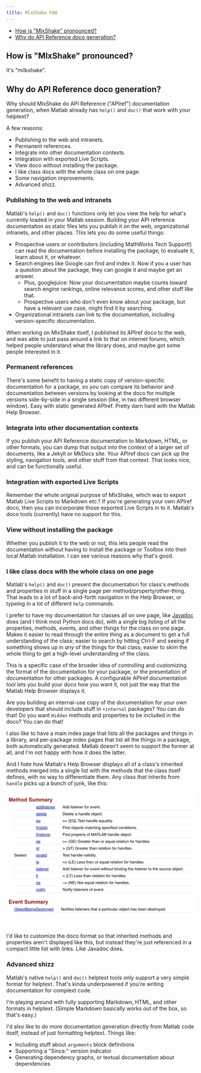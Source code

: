 ```yaml
---
title: MlxShake FAQ
---
```


* [How is "MlxShake" pronounced?](#pronunciation)
* [Why do API Reference doco generation?](#why-apiref)

<a name="pronunciation"></a>

## How is "MlxShake" pronounced?

It's "milkshake".

<a name="why-apiref"></a>

## Why do API Reference doco generation?

Why should MlxShake do API Reference ("APIref") documentation generation, when Matlab already has `help()` and `doc()` that work with your helptext?

A few reasons:

* Publishing to the web and intranets.
* Permanent references.
* Integrate into other documentation contexts.
* Integration with exported Live Scripts.
* View doco without installing the package.
* I like class docs with the whole class on one page.
* Some navigation improvements.
* Advanced shizz.

### Publishing to the web and intranets

Matlab's `help()` and `doc()` functions only let you view the help for what's currently loaded in your Matlab session. Building your API reference documentation as static files lets you publish it on the web, organizational intranets, and other places. This lets you do some useful things:

* Prospective users or contributors (including MathWorks Tech Support!) can read the documentation before installing the package, to evaluate it, learn about it, or whatever.
* Search engines like Google can find and index it. Now if you a user has a question about the package, they can google it and maybe get an answer.
  * Plus, googlejuice: Now your documentation maybe counts toward search engine rankings, online relevance scores, and other stuff like that.
  * Prospective users who don't even know about your package, but have a relevant use case, might find it by searching.
* Organizational intranets can link to the documentation, including version-specific documentation.

When working on MlxShake itself, I published its APIref doco to the web, and was able to just pass around a link to that on internet forums, which helped people understand what the library does, and maybe got some people interested in it.

### Permanent references

There's some benefit to having a static copy of version-specific documentation for a package, so you can compare its behavior and documentation between versions by looking at the doco for multiple versions side-by-side in a single session (like, in two different browser window). Easy with static generated APIref. Pretty darn hard with the Matlab Help Browser.

### Integrate into other documentation contexts

If you publish your API Reference documentation to Markdown, HTML, or other formats, you can dump that output into the context of a larger set of documents, like a Jekyll or MkDocs site. Your APIref doco can pick up the styling, navigation tools, and other stuff from that context. That looks nice, and can be functionally useful.

### Integration with exported Live Scripts

Remember the whole original purpose of MlxShake, which was to export Matlab Live Scripts to Markdown etc.? If you're generating your own APIref doco, then you can incorporate those exported Live Scripts in to it. Matlab's doco tools (currently) have no support for this.

### View without installing the package

Whether you publish it to the web or not, this lets people read the documentation without having to install the package or Toolbox into their local Matlab installation. I can see various reasons why that's good.

### I like class docs with the whole class on one page

Matlab's `help()` and `doc()` present the documentation for class's methods and properties in stuff in a single page per method/property/other-thing. That leads to a lot of back-and-forth navigation in the Help Browser, or typeing in a lot of different `help` commands.

I prefer to have my documentation for classes all on one page, like [Javadoc](https://en.wikipedia.org/wiki/Javadoc) does (and I think most Python docs do), with a single big listing of all the properties, methods, events, and other things for the class on one page. Makes it easier to read through the entire thing as a document to get a full understanding of the class; easier to search by hitting Ctrl-F and seeing if something shows up in _any_ of the things for that class; easier to skim the whole thing to get a high-level understanding of the class.

This is a specific case of the broader idea of controlling and customizing the format of the documentation for your package, or the presentation of documentation for other packages. A configurable APIref documentation tool lets you build your doco how you want it, not just the way that the Matlab Help Browser displays it.

Are you building an internal-use copy of the documentation for your own developers that should include stuff in `+internal` packages? You can do that! Do you want `Hidden` methods and properties to be included in the doco? You can do that!

I also like to have a main index page that lists all the packages and things in a library, and per-package index pages that list all the things in a package, both automatically generated. Matlab doesn't seem to support the former at all, and I'm not happy with how it does the latter.

And I _hate_ how Matlab's Help Browser displays all of a class's inherited methods merged into a single list with the methods that the class itself defines, with no way to differentiate them. Any class that inherits from `handle` picks up a bunch of junk, like this:

![Matlab Help Browser display of inherited handle junk](images/inherited-handle-junk-in-matlab-doc-display.png)

I'd like to customize the doco format so that inherited methods and properties aren't displayed like this, but instead they're just referenced in a compact little list with links. Like Javadoc does.

### Advanced shizz

Matlab's native `help()` and `doc()` helptext tools only support a very simple format for helptext. That's kinda underpowered if you're writing documentation for complext code.

I'm playing around with fully supporting Markdown, HTML, and other formats in helptext. (Simple Markdown basically works out of the box, so that's easy.)

I'd also like to do more documentation generation directly from Matlab code itself, instead of just formatting helptext. Things like:

* Including stuff about `arguments` block definitions
* Supporting a "Since:" version indicator
* Generating dependency graphs, or textual documentation about dependencies
